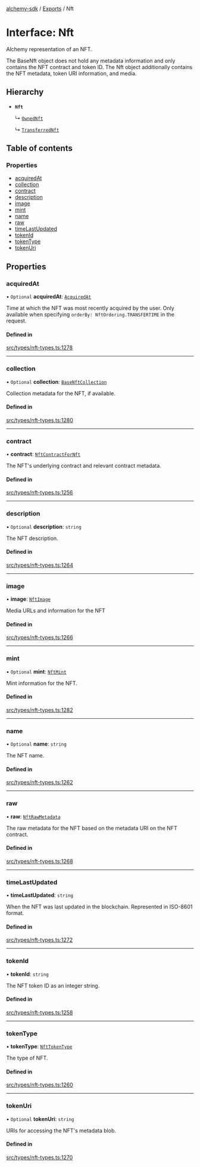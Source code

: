 [alchemy-sdk](../README.md) / [Exports](../modules.md) / Nft

# Interface: Nft

Alchemy representation of an NFT.

The BaseNft object does not hold any metadata information and only contains
the NFT contract and token ID. The Nft object additionally contains the NFT
metadata, token URI information, and media.

## Hierarchy

- **`Nft`**

  ↳ [`OwnedNft`](OwnedNft.md)

  ↳ [`TransferredNft`](TransferredNft.md)

## Table of contents

### Properties

- [acquiredAt](Nft.md#acquiredat)
- [collection](Nft.md#collection)
- [contract](Nft.md#contract)
- [description](Nft.md#description)
- [image](Nft.md#image)
- [mint](Nft.md#mint)
- [name](Nft.md#name)
- [raw](Nft.md#raw)
- [timeLastUpdated](Nft.md#timelastupdated)
- [tokenId](Nft.md#tokenid)
- [tokenType](Nft.md#tokentype)
- [tokenUri](Nft.md#tokenuri)

## Properties

### acquiredAt

• `Optional` **acquiredAt**: [`AcquiredAt`](AcquiredAt.md)

Time at which the NFT was most recently acquired by the user. Only
available when specifying `orderBy: NftOrdering.TRANSFERTIME` in the
request.

#### Defined in

[src/types/nft-types.ts:1278](https://github.com/stanleyjones/alchemy-sdk-js/blob/1bebd8bb/src/types/nft-types.ts#L1278)

___

### collection

• `Optional` **collection**: [`BaseNftCollection`](BaseNftCollection.md)

Collection metadata for the NFT, if available.

#### Defined in

[src/types/nft-types.ts:1280](https://github.com/stanleyjones/alchemy-sdk-js/blob/1bebd8bb/src/types/nft-types.ts#L1280)

___

### contract

• **contract**: [`NftContractForNft`](NftContractForNft.md)

The NFT's underlying contract and relevant contract metadata.

#### Defined in

[src/types/nft-types.ts:1256](https://github.com/stanleyjones/alchemy-sdk-js/blob/1bebd8bb/src/types/nft-types.ts#L1256)

___

### description

• `Optional` **description**: `string`

The NFT description.

#### Defined in

[src/types/nft-types.ts:1264](https://github.com/stanleyjones/alchemy-sdk-js/blob/1bebd8bb/src/types/nft-types.ts#L1264)

___

### image

• **image**: [`NftImage`](NftImage.md)

Media URLs and information for the NFT

#### Defined in

[src/types/nft-types.ts:1266](https://github.com/stanleyjones/alchemy-sdk-js/blob/1bebd8bb/src/types/nft-types.ts#L1266)

___

### mint

• `Optional` **mint**: [`NftMint`](NftMint.md)

Mint information for the NFT.

#### Defined in

[src/types/nft-types.ts:1282](https://github.com/stanleyjones/alchemy-sdk-js/blob/1bebd8bb/src/types/nft-types.ts#L1282)

___

### name

• `Optional` **name**: `string`

The NFT name.

#### Defined in

[src/types/nft-types.ts:1262](https://github.com/stanleyjones/alchemy-sdk-js/blob/1bebd8bb/src/types/nft-types.ts#L1262)

___

### raw

• **raw**: [`NftRawMetadata`](NftRawMetadata.md)

The raw metadata for the NFT based on the metadata URI on the NFT contract.

#### Defined in

[src/types/nft-types.ts:1268](https://github.com/stanleyjones/alchemy-sdk-js/blob/1bebd8bb/src/types/nft-types.ts#L1268)

___

### timeLastUpdated

• **timeLastUpdated**: `string`

When the NFT was last updated in the blockchain. Represented in ISO-8601 format.

#### Defined in

[src/types/nft-types.ts:1272](https://github.com/stanleyjones/alchemy-sdk-js/blob/1bebd8bb/src/types/nft-types.ts#L1272)

___

### tokenId

• **tokenId**: `string`

The NFT token ID as an integer string.

#### Defined in

[src/types/nft-types.ts:1258](https://github.com/stanleyjones/alchemy-sdk-js/blob/1bebd8bb/src/types/nft-types.ts#L1258)

___

### tokenType

• **tokenType**: [`NftTokenType`](../enums/NftTokenType.md)

The type of NFT.

#### Defined in

[src/types/nft-types.ts:1260](https://github.com/stanleyjones/alchemy-sdk-js/blob/1bebd8bb/src/types/nft-types.ts#L1260)

___

### tokenUri

• `Optional` **tokenUri**: `string`

URIs for accessing the NFT's metadata blob.

#### Defined in

[src/types/nft-types.ts:1270](https://github.com/stanleyjones/alchemy-sdk-js/blob/1bebd8bb/src/types/nft-types.ts#L1270)
